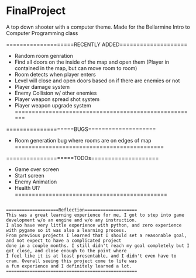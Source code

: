 # FinalProject
A top down shooter with a computer theme.
Made for the Bellarmine Intro to Computer Programming class

====================RECENTLY ADDED====================
- Random room genration
- Find all doors on the inside of the map and open them (Player in contained in the map, but can move room to room)
- Room detects when player enters
- Level will close and open doors based on if there are enemies or not
- Player damage system
- Enemy Collision w/ other enemies
- Player weapon spread shot system
- Player weapon upgrade system
======================================================

====================BUGS====================
- Room generation bug where rooms are on edges of map
============================================

====================TODOs====================
- Game over screen
- Start screen
- Enemy Animation
- Health UI?
=============================================

~~~~~~~~~~~~~~~~~~~~~~~~~~~~~~~~~~~~~~~~~~~~~~~~~~~~~~~~~~~~~~~~~~~~~~~~~~~~~~~~~~~~~~

====================Reflection====================
This was a great learning experience for me, I got to step into game development w/o an engine and w/o any instruction.
I also have very little experience with python, and zero experience with pygame so it was also a learning process.
From previous projects I learned that I should set a reasonable goal, and not expect to have a complicated project
done in a couple months. I still didn't reach my goal completely but I got close, and close enough to the point where 
I feel like it is at least presentable, and I didn't even have to cram. Overall seeing this project come to life was
a fun experience and I definitely learned a lot.
==================================================
